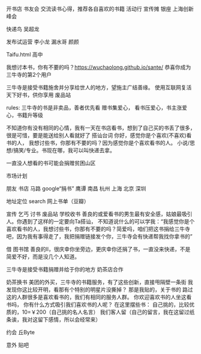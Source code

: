 开书店 
书友会
交流读书心得，推荐各自喜欢的书籍 活动行
宣传摊
银座 上海创新峰会

快递鸟
吴超龙 

发布试运营
李小龙 漏水哥 颜颜

Taifu.html
高中

我想讨本书，你有不要的吗？https://wuchaolong.github.io/sante/
恭喜你成为三牛寺的第2个用户

三牛寺是接受书籍施舍并分享给世人的地方，望施主广结善缘。
使用互联网复活天下好书，供你享用
废品站

rules:
    三牛寺的书是非卖品，善者优先看
    赠书集爱心，
    看书压爱心，书主涨爱心，书籍升等级

不知道你有没有相同的心情，我有一天在书店看书，想到了自己买的书丢了很多，很是可惜，要是能送给别人看就好了
搭讪台词
你好，感觉你是个喜欢(不喜欢)看书的人，
我想讨些书，你那有不要的吗？因为感觉你是个喜欢看书的人。
小说/思想/搞笑/专业。书现在哪，我可以叫快递去拿。 

一直没人想看的书可能会捐赠贫困山区

市场计划


朋友 书店 马路 google“捐书” 
鹰谭 南昌 杭州 上海 北京 深圳



地址定位
search
网上书单（豆瓣）

宣传 乞丐 讨书
废品站 学校收书
善良的或爱看书的男生最有安全感，姑娘最吸引人。你遇到了这样的一定要向Ta搭讪，
不知道说什么的可以学我：“我感觉你是个喜欢看书的人，我想讨些书，你那有不要的吗？简爱吗，咱们把这书捐给三牛寺吧，因为我有事得走了，我把捐赠链接发个你，三牛寺会有快递帮我找你拿书的”

借
图书馆 
善良的ll，很庆幸你坐旁边，更庆幸你还捐了书，一直没来快递，不是简爱不好，而是没几个人知道。

三牛寺是接受书籍捐赠并给于你的地方
奶茶店合作

奶茶换书
美团的外买，三牛寺的书籍服务，有了这些创新，直接甩隔壁一条街
我发现你这比较开明，看那有个特别的明星片没撕掉？
那是我贴的，关于书的
路过这的人群很多是喜欢看书的，我们有相同的服务人群。
你欢迎喜欢书的人坐这看书吗，
你有什么方式吸引我们喜欢书的人呢？
在这里摆些书：
自己挑的，比较优质的，10=￥200（自己挑的名人名言）
我们客人留（自己的留言，我在这留过纸条诶，我对这留下感情，所以会经常来）

约会
丘Byte

意外
贴吧